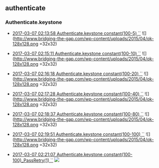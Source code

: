 
## authenticate

### Authenticate.keystone

- [2017-03-07 02:13:58 Authenticate.keystone constant(100-5) ``](https://godleon.github.io/osp_binary_test_result/0.0.37/authenticate/(20170307_021358)Authenticate.keystone-constant(100-5)-PASSED.html) ![](http://www.bridging-the-gap.com/wp-content/uploads/2015/04/ok-128x128.png =32x32)

- [2017-03-07 02:15:11 Authenticate.keystone constant(100-10) ``](https://godleon.github.io/osp_binary_test_result/0.0.37/authenticate/(20170307_021511)Authenticate.keystone-constant(100-10)-PASSED.html) ![](http://www.bridging-the-gap.com/wp-content/uploads/2015/04/ok-128x128.png =32x32)

- [2017-03-07 02:16:18 Authenticate.keystone constant(100-20) ``](https://godleon.github.io/osp_binary_test_result/0.0.37/authenticate/(20170307_021618)Authenticate.keystone-constant(100-20)-PASSED.html) ![](http://www.bridging-the-gap.com/wp-content/uploads/2015/04/ok-128x128.png =32x32)

- [2017-03-07 02:17:28 Authenticate.keystone constant(100-40) ``](https://godleon.github.io/osp_binary_test_result/0.0.37/authenticate/(20170307_021728)Authenticate.keystone-constant(100-40)-PASSED.html) ![](http://www.bridging-the-gap.com/wp-content/uploads/2015/04/ok-128x128.png =32x32)

- [2017-03-07 02:18:37 Authenticate.keystone constant(100-80) ``](https://godleon.github.io/osp_binary_test_result/0.0.37/authenticate/(20170307_021837)Authenticate.keystone-constant(100-80)-PASSED.html) ![](http://www.bridging-the-gap.com/wp-content/uploads/2015/04/ok-128x128.png =32x32)

- [2017-03-07 02:19:51 Authenticate.keystone constant(100-100) ``](https://godleon.github.io/osp_binary_test_result/0.0.37/authenticate/(20170307_021951)Authenticate.keystone-constant(100-100)-PASSED.html) ![](http://www.bridging-the-gap.com/wp-content/uploads/2015/04/ok-128x128.png =32x32)

- [2017-03-07 02:21:07 Authenticate.keystone constant(100-100)_PassRetry(1) ``](https://godleon.github.io/osp_binary_test_result/0.0.37/authenticate/(20170307_022107)Authenticate.keystone-constant(100-100)_PassRetry(1)-PASSED.html) ![](http://www.bridging-the-gap.com/wp-content/uploads/2015/04/ok-128x128.png)
